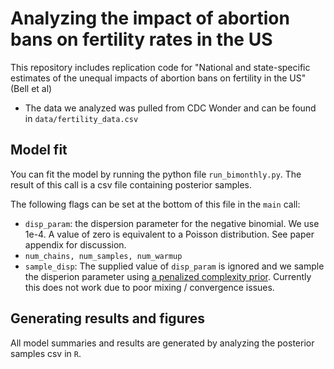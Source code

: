 # Analyzing the impact of abortion bans on fertility rates in the US
This repository includes replication code for "National and state-specific estimates of the unequal impacts of abortion bans on fertility in the US" (Bell et al)

- The data we analyzed was pulled from CDC Wonder and can be found in `data/fertility_data.csv`

## Model fit
You can fit the model by running the python file `run_bimonthly.py`. The result of this call is a csv file containing posterior samples.

The following flags can be set at the bottom of this file in the `main` call:
- `disp_param`: the dispersion parameter for the negative binomial.  We use 1e-4.  A value of zero is equivalent to a Poisson distribution.  See paper appendix for discussion. 
- `num_chains, num_samples, num_warmup`
- `sample_disp`: The supplied value of `disp_param` is ignored and we sample the disperion parameter using [a penalized complexity prior](https://dansblog.netlify.app/posts/2022-08-29-priors4/priors4.html).  Currently this does not work due to poor mixing / convergence issues.

## Generating results and figures
All model summaries and results are generated by analyzing the posterior samples csv in `R`. 

